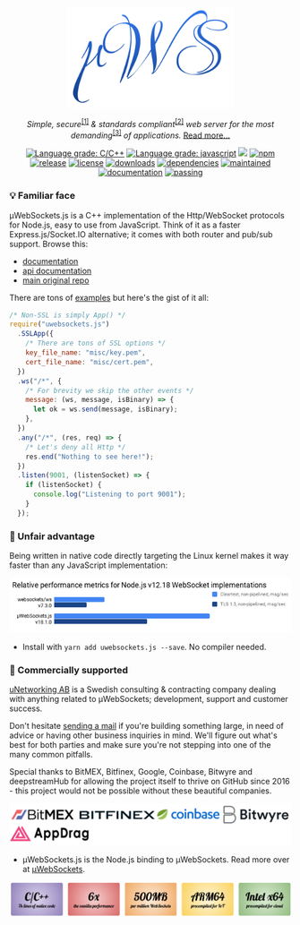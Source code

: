 <div style="text-align: center;">
  <img src="https://github.com/Prozi/uwebsockets.js/raw/master/misc/logo-flat.svg" height="180" />
  
  <br/>
  
  <i>Simple, secure</i><sup><a href="https://github.com/Prozi/uwebsockets/tree/master/fuzzing#fuzz-testing-of-various-parsers-and-mocked-examples?style=flat-square">[1]</a></sup>
  <i> & standards compliant</i><sup><a href="https://unetworking.github.io/uWebSockets.js/report.pdf">[2]</a></sup>
  <i> web server for the most demanding</i><sup><a href="https://github.com/Prozi/uwebsockets/tree/master/benchmarks#benchmark-driven-development">[3]</a></sup>
  <i> of applications.</i> <a href="https://github.com/uNetWorking/uWebsockets/blob/master/misc/READMORE.md">Read more...</a>

<a href="https://lgtm.com/projects/g/uNetworking/uWebSockets.js/context:cpp?style=flat-square"><img alt="Language grade: C/C++" src="https://img.shields.io/lgtm/grade/cpp/g/uNetworking/uWebSockets.js.svg?logo=lgtm&logoWidth=18?style=flat-square"/></a>
<a href="https://lgtm.com/projects/g/Prozi/uwebsockets.js/context:javascript?style=flat-square"><img alt="Language grade: javascript" src="https://img.shields.io/lgtm/grade/javascript/g/Prozi/uwebsockets.js.svg?logo=lgtm&logoWidth=18?style=flat-square"/></a>
<a href="https://www.codacy.com/manual/jacekpietal/uwebsockets.js?utm_source=github.com&amp;utm_medium=referral&amp;utm_content=Prozi/uwebsockets.js&amp;utm_campaign=Badge_Grade"><img src="https://app.codacy.com/project/badge/Grade/8b80efd8b6de4fbb837cf60ddaabc78c"/></a>
<a href="https://www.npmjs.com/package/Prozi/uwebsockets.js"><img src="https://img.shields.io/npm/v/uwebsockets.js.svg?style=flat-square" alt="npm" /></a>
<a href="https://github.com/Prozi/uwebsockets.js"><img src="https://img.shields.io/github/release/Prozi/uwebsockets.js.svg?style=flat-square" alt="release" /></a>
<a href="https://github.com/Prozi/uwebsockets.js/blob/master/LICENSE"><img src="https://img.shields.io/npm/l/uwebsockets.js.svg?style=flat-square" alt="license" /></a>
<a href="https://www.npmjs.com/package/Prozi/uwebsockets.js"><img src="https://img.shields.io/npm/dt/uwebsockets.js.svg?style=flat-square" alt="downloads" /></a>
<a href="https://david-dm.org/Prozi/uwebsockets.js"><img src="https://david-dm.org/Prozi/uwebsockets.js.svg?style=flat-square" alt="dependencies" /></a>
<a href="https://github.com/Prozi/uwebsockets.js/graphs/commit-activity"><img src="https://img.shields.io/maintenance/yes/2020.svg?style=flat-square" alt="maintained" /></a>
<a href="https://onury.io/docma"><img src="https://img.shields.io/badge/docs%20by-docma-c27cf4.svg?docs%20by=docma&style=flat-square" alt="documentation" /></a>
<a href="https://circleci.com/gh/Prozi/uwebsockets.js" alt="circleci"><img src="https://circleci.com/gh/Prozi/uwebsockets.js.svg?style=shield" alt="passing" /></a>

</div>

### 💡 Familiar face

µWebSockets.js is a C++ implementation of the Http/WebSocket protocols for Node.js, easy to use from JavaScript. Think of it as a faster Express.js/Socket.IO alternative; it comes with both router and pub/sub support. Browse this:

- [documentation](https://prozi.github.io/uwebsockets.js/)
- [api documentation](https://unetworking.github.io/uWebSockets.js/generated/)
- [main original repo](https://github.com/uNetWorking/uWebSockets)

There are tons of [examples](https://github.com/uNetworking/uWebSockets.js/tree/master/examples) but here's the gist of it all:

```javascript
/* Non-SSL is simply App() */
require("uwebsockets.js")
  .SSLApp({
    /* There are tons of SSL options */
    key_file_name: "misc/key.pem",
    cert_file_name: "misc/cert.pem",
  })
  .ws("/*", {
    /* For brevity we skip the other events */
    message: (ws, message, isBinary) => {
      let ok = ws.send(message, isBinary);
    },
  })
  .any("/*", (res, req) => {
    /* Let's deny all Http */
    res.end("Nothing to see here!");
  })
  .listen(9001, (listenSocket) => {
    if (listenSocket) {
      console.log("Listening to port 9001");
    }
  });
```

### 💪 Unfair advantage

Being written in native code directly targeting the Linux kernel makes it way faster than any JavaScript implementation:

<img src="https://github.com/Prozi/uwebsockets.js/raw/master/misc/chart.png" />

- Install with `yarn add uwebsockets.js --save`. No compiler needed.

### 💼 Commercially supported

<a href="https://github.com/uNetworking">uNetworking AB</a> is a Swedish consulting & contracting company dealing with anything related to µWebSockets; development, support and customer success.

Don't hesitate <a href="mailto:alexhultman@gmail.com">sending a mail</a> if you're building something large, in need of advice or having other business inquiries in mind. We'll figure out what's best for both parties and make sure you're not stepping into one of the many common pitfalls.

Special thanks to BitMEX, Bitfinex, Google, Coinbase, Bitwyre and deepstreamHub for allowing the project itself to thrive on GitHub since 2016 - this project would not be possible without these beautiful companies.

<img src="https://github.com/uNetworking/uWebSockets/raw/master/misc/2018.png" />

- µWebSockets.js is the Node.js binding to µWebSockets. Read more over at [µWebSockets](https://github.com/uNetWorking/uWebsockets/blob/master/misc/READMORE.md).

<img src="https://github.com/Prozi/uwebsockets.js/raw/master/misc/features_strip.png" />
